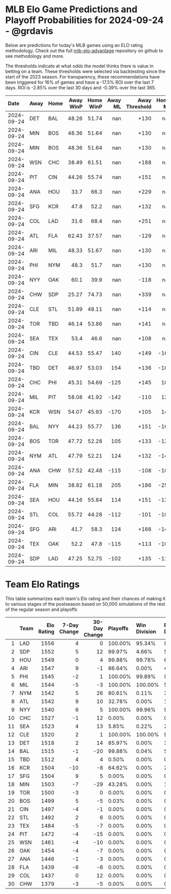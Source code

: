 # MLB Elo Game Predictions and Playoff Probabilities for 2024-09-24 - @grdavis
Below are predictions for today's MLB games using an ELO rating methodology. Check out the full [mlb-elo-advantage](https://github.com/grdavis/mlb-elo-advantage) repository on github to see methodology and more.

The thresholds indicate at what odds the model thinks there is value in betting on a team. These thresholds were selected via backtesting since the start of the 2023 season. For transparency, these recommendations have been triggered for 16% of games and have a -17.5% ROI over the last 7 days. ROI is -2.85% over the last 30 days and -0.39% over the last 365.

| Date       | Away   | Home   |   Away WinP |   Home WinP |   Away ML |   Away Threshold |   Home ML |   Home Threshold |
|:-----------|:-------|:-------|------------:|------------:|----------:|-----------------:|----------:|-----------------:|
| 2024-09-24 | DET    | BAL    |       48.26 |       51.74 |       nan |             +130 |       nan |             +115 |
| 2024-09-24 | MIN    | BOS    |       48.36 |       51.64 |       nan |             +130 |       nan |             +115 |
| 2024-09-24 | MIN    | BOS    |       48.36 |       51.64 |       nan |             +130 |       nan |             +115 |
| 2024-09-24 | WSN    | CHC    |       38.49 |       61.51 |       nan |             +188 |       nan |             -124 |
| 2024-09-24 | PIT    | CIN    |       44.26 |       55.74 |       nan |             +151 |       nan |             -101 |
| 2024-09-24 | ANA    | HOU    |       33.7  |       66.3  |       nan |             +229 |       nan |             -148 |
| 2024-09-24 | SFG    | KCR    |       47.8  |       52.2  |       nan |             +132 |       nan |             +113 |
| 2024-09-24 | COL    | LAD    |       31.6  |       68.4  |       nan |             +251 |       nan |             -161 |
| 2024-09-24 | ATL    | FLA    |       62.43 |       37.57 |       nan |             -129 |       nan |             +195 |
| 2024-09-24 | ARI    | MIL    |       48.33 |       51.67 |       nan |             +130 |       nan |             +115 |
| 2024-09-24 | PHI    | NYM    |       48.3  |       51.7  |       nan |             +130 |       nan |             +115 |
| 2024-09-24 | NYY    | OAK    |       60.1  |       39.9  |       nan |             -118 |       nan |             +178 |
| 2024-09-24 | CHW    | SDP    |       25.27 |       74.73 |       nan |             +339 |       nan |             -206 |
| 2024-09-24 | CLE    | STL    |       51.89 |       48.11 |       nan |             +114 |       nan |             +131 |
| 2024-09-24 | TOR    | TBD    |       46.14 |       53.86 |       nan |             +141 |       nan |             +106 |
| 2024-09-24 | SEA    | TEX    |       53.4  |       46.6  |       nan |             +108 |       nan |             +138 |
| 2024-09-24 | CIN    | CLE    |       44.53 |       55.47 |       140 |             +149 |      -166 |             +100 |
| 2024-09-24 | TBD    | DET    |       46.97 |       53.03 |       154 |             +136 |      -185 |             +109 |
| 2024-09-24 | CHC    | PHI    |       45.31 |       54.69 |      -125 |             +145 |       105 |             +103 |
| 2024-09-24 | MIL    | PIT    |       58.08 |       41.92 |      -142 |             -110 |       120 |             +165 |
| 2024-09-24 | KCR    | WSN    |       54.07 |       45.93 |      -170 |             +105 |       142 |             +142 |
| 2024-09-24 | BAL    | NYY    |       44.23 |       55.77 |       136 |             +151 |      -162 |             -101 |
| 2024-09-24 | BOS    | TOR    |       47.72 |       52.28 |       105 |             +133 |      -125 |             +112 |
| 2024-09-24 | NYM    | ATL    |       47.79 |       52.21 |       124 |             +132 |      -148 |             +113 |
| 2024-09-24 | ANA    | CHW    |       57.52 |       42.48 |      -115 |             -108 |      -105 |             +161 |
| 2024-09-24 | FLA    | MIN    |       38.82 |       61.18 |       205 |             +186 |      -250 |             -123 |
| 2024-09-24 | SEA    | HOU    |       44.16 |       55.84 |       114 |             +151 |      -135 |             -101 |
| 2024-09-24 | STL    | COL    |       55.72 |       44.28 |      -112 |             -101 |      -108 |             +151 |
| 2024-09-24 | SFG    | ARI    |       41.7  |       58.3  |       124 |             +166 |      -148 |             -111 |
| 2024-09-24 | TEX    | OAK    |       52.2  |       47.8  |      -115 |             +113 |      -105 |             +132 |
| 2024-09-24 | SDP    | LAD    |       47.25 |       52.75 |      -102 |             +135 |      -118 |             +110 |

# Team Elo Ratings
This table summarizes each team's Elo rating and their chances of making it to various stages of the postseason based on 50,000 simulations of the rest of the regular season and playoffs

|    | Team   |   Elo Rating |   7-Day Change |   30-Day Change | Playoffs   | Win Division   | Reach Div. Rd.   | Reach CS   | Reach WS   | Win WS   |
|---:|:-------|-------------:|---------------:|----------------:|:-----------|:---------------|:-----------------|:-----------|:-----------|:---------|
|  1 | LAD    |         1556 |              4 |               0 | 100.00%    | 95.34%         | 97.90%           | 52.39%     | 28.18%     | 16.41%   |
|  2 | SDP    |         1552 |              5 |              12 | 99.97%     | 4.66%          | 56.49%           | 27.11%     | 14.53%     | 8.26%    |
|  3 | HOU    |         1549 |              0 |               4 | 99.88%     | 99.78%         | 61.71%           | 35.06%     | 19.57%     | 9.82%    |
|  4 | ARI    |         1547 |              9 |              -1 | 86.64%     | 0.00%          | 40.88%           | 19.68%     | 9.76%      | 5.43%    |
|  5 | PHI    |         1545 |             -2 |               1 | 100.00%    | 99.89%         | 96.95%           | 49.26%     | 23.14%     | 12.74%   |
|  6 | MIL    |         1544 |             -5 |              -3 | 100.00%    | 100.00%        | 56.14%           | 27.33%     | 12.81%     | 7.06%    |
|  7 | NYM    |         1542 |              5 |              26 | 80.61%     | 0.11%          | 36.76%           | 17.08%     | 8.25%      | 4.40%    |
|  8 | ATL    |         1542 |              9 |              10 | 32.78%     | 0.00%          | 14.88%           | 7.15%      | 3.32%      | 1.72%    |
|  9 | NYY    |         1540 |              6 |               5 | 100.00%    | 99.96%         | 99.99%           | 57.91%     | 31.67%     | 14.98%   |
| 10 | CHC    |         1527 |             -1 |              12 | 0.00%      | 0.00%          | 0.00%            | 0.00%      | 0.00%      | 0.00%    |
| 11 | SEA    |         1523 |              4 |              13 | 5.85%      | 0.22%          | 2.46%            | 1.23%      | 0.57%      | 0.26%    |
| 12 | CLE    |         1520 |              2 |               1 | 100.00%    | 100.00%        | 99.82%           | 47.40%     | 21.73%     | 8.75%    |
| 13 | DET    |         1518 |              2 |              14 | 85.97%     | 0.00%          | 38.98%           | 17.28%     | 8.15%      | 3.26%    |
| 14 | BAL    |         1515 |             -1 |             -20 | 99.88%     | 0.04%          | 53.31%           | 22.73%     | 10.43%     | 4.13%    |
| 15 | TBD    |         1512 |              4 |               4 | 0.50%      | 0.00%          | 0.21%            | 0.11%      | 0.05%      | 0.02%    |
| 16 | KCR    |         1504 |            -10 |              -8 | 64.62%     | 0.00%          | 26.19%           | 11.01%     | 4.79%      | 1.71%    |
| 17 | SFG    |         1504 |              9 |               5 | 0.00%      | 0.00%          | 0.00%            | 0.00%      | 0.00%      | 0.00%    |
| 18 | MIN    |         1503 |             -7 |             -29 | 43.28%     | 0.00%          | 17.32%           | 7.27%      | 3.04%      | 1.05%    |
| 19 | TOR    |         1500 |             -3 |               0 | 0.00%      | 0.00%          | 0.00%            | 0.00%      | 0.00%      | 0.00%    |
| 20 | BOS    |         1499 |              5 |              -5 | 0.03%      | 0.00%          | 0.02%            | 0.00%      | 0.00%      | 0.00%    |
| 21 | CIN    |         1497 |             -4 |              -1 | 0.00%      | 0.00%          | 0.00%            | 0.00%      | 0.00%      | 0.00%    |
| 22 | STL    |         1492 |              2 |               6 | 0.00%      | 0.00%          | 0.00%            | 0.00%      | 0.00%      | 0.00%    |
| 23 | TEX    |         1484 |             -5 |              -7 | 0.00%      | 0.00%          | 0.00%            | 0.00%      | 0.00%      | 0.00%    |
| 24 | PIT    |         1472 |             -4 |             -15 | 0.00%      | 0.00%          | 0.00%            | 0.00%      | 0.00%      | 0.00%    |
| 25 | WSN    |         1461 |             -4 |             -10 | 0.00%      | 0.00%          | 0.00%            | 0.00%      | 0.00%      | 0.00%    |
| 26 | OAK    |         1454 |             -4 |              -7 | 0.00%      | 0.00%          | 0.00%            | 0.00%      | 0.00%      | 0.00%    |
| 27 | ANA    |         1446 |             -1 |              -3 | 0.00%      | 0.00%          | 0.00%            | 0.00%      | 0.00%      | 0.00%    |
| 28 | FLA    |         1439 |             -6 |              -6 | 0.00%      | 0.00%          | 0.00%            | 0.00%      | 0.00%      | 0.00%    |
| 29 | COL    |         1437 |              0 |              12 | 0.00%      | 0.00%          | 0.00%            | 0.00%      | 0.00%      | 0.00%    |
| 30 | CHW    |         1379 |             -3 |              -5 | 0.00%      | 0.00%          | 0.00%            | 0.00%      | 0.00%      | 0.00%    |